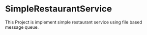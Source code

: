 SimpleRestaurantService
=======================

This Project is implement simple restaurant service using file based message queue.
